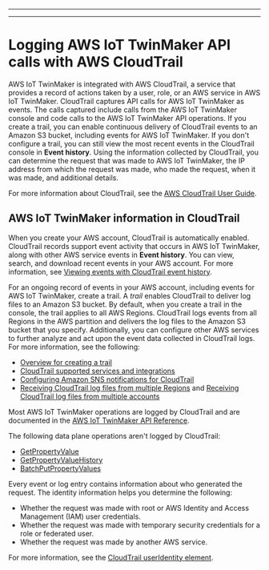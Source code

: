 --------

--------

# Logging AWS IoT TwinMaker API calls with AWS CloudTrail<a name="logging-using-cloudtrail"></a>

AWS IoT TwinMaker is integrated with AWS CloudTrail, a service that provides a record of actions taken by a user, role, or an AWS service in AWS IoT TwinMaker\. CloudTrail captures API calls for AWS IoT TwinMaker as events\. The calls captured include calls from the AWS IoT TwinMaker console and code calls to the AWS IoT TwinMaker API operations\. If you create a trail, you can enable continuous delivery of CloudTrail events to an Amazon S3 bucket, including events for AWS IoT TwinMaker\. If you don't configure a trail, you can still view the most recent events in the CloudTrail console in **Event history**\. Using the information collected by CloudTrail, you can determine the request that was made to AWS IoT TwinMaker, the IP address from which the request was made, who made the request, when it was made, and additional details\. 

For more information about CloudTrail, see the [AWS CloudTrail User Guide](https://docs.aws.amazon.com/awscloudtrail/latest/userguide/)\.

## AWS IoT TwinMaker information in CloudTrail<a name="sitewise-info-in-cloudtrail"></a>

When you create your AWS account, CloudTrail is automatically enabled\. CloudTrail records support event activity that occurs in AWS IoT TwinMaker, along with other AWS service events in **Event history**\. You can view, search, and download recent events in your AWS account\. For more information, see [Viewing events with CloudTrail event history](https://docs.aws.amazon.com/awscloudtrail/latest/userguide/view-cloudtrail-events.html)\. 

For an ongoing record of events in your AWS account, including events for AWS IoT TwinMaker, create a trail\. A *trail* enables CloudTrail to deliver log files to an Amazon S3 bucket\. By default, when you create a trail in the console, the trail applies to all AWS Regions\. CloudTrail logs events from all Regions in the AWS partition and delivers the log files to the Amazon S3 bucket that you specify\. Additionally, you can configure other AWS services to further analyze and act upon the event data collected in CloudTrail logs\. For more information, see the following: 
+ [Overview for creating a trail](https://docs.aws.amazon.com/awscloudtrail/latest/userguide/cloudtrail-create-and-update-a-trail.html)
+ [CloudTrail supported services and integrations](https://docs.aws.amazon.com/awscloudtrail/latest/userguide/cloudtrail-aws-service-specific-topics.html#cloudtrail-aws-service-specific-topics-integrations)
+  [Configuring Amazon SNS notifications for CloudTrail](https://docs.aws.amazon.com/awscloudtrail/latest/userguide/getting_notifications_top_level.html)
+ [Receiving CloudTrail log files from multiple Regions](https://docs.aws.amazon.com/awscloudtrail/latest/userguide/receive-cloudtrail-log-files-from-multiple-regions.html) and [Receiving CloudTrail log files from multiple accounts](https://docs.aws.amazon.com/awscloudtrail/latest/userguide/cloudtrail-receive-logs-from-multiple-accounts.html)

Most AWS IoT TwinMaker operations are logged by CloudTrail and are documented in the [AWS IoT TwinMaker API Reference](https://docs.aws.amazon.com/iot-twinmaker/latest/apireference/Welcome.html)\.

The following data plane operations aren't logged by CloudTrail:
+ [GetPropertyValue](https://docs.aws.amazon.com/iot-twinmaker/latest/apireference/API_GetPropertyValue.html)
+ [GetPropertyValueHistory](https://docs.aws.amazon.com/iot-twinmaker/latest/apireference/API_GetPropertyValueHistory.html)
+ [BatchPutPropertyValues](https://docs.aws.amazon.com/iot-twinmaker/latest/apireference/API_BatchPutPropertyValues.html)

Every event or log entry contains information about who generated the request\. The identity information helps you determine the following: 
+ Whether the request was made with root or AWS Identity and Access Management \(IAM\) user credentials\.
+ Whether the request was made with temporary security credentials for a role or federated user\.
+ Whether the request was made by another AWS service\.

For more information, see the [CloudTrail userIdentity element](https://docs.aws.amazon.com/awscloudtrail/latest/userguide/cloudtrail-event-reference-user-identity.html)\.